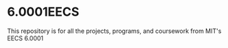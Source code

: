 # 6.0001EECS
This repository is for all the projects, programs, and coursework from MIT's EECS 6.0001
